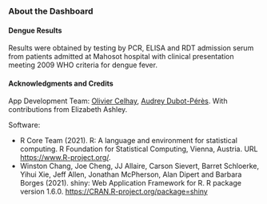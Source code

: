 ### About the Dashboard

#### Dengue Results

<div class = "hl-box">
Results were obtained by testing by PCR, ELISA and RDT admission serum from patients admitted at Mahosot hospital with clinical presentation meeting 2009 WHO criteria for dengue fever.
</div>


#### Acknowledgments and Credits

App Development Team: [Olivier Celhay](https://olivier.celhay.net), [Audrey Dubot-Pérès](mailto:Audrey@tropmedres.ac). With contributions from Elizabeth Ashley. 

Software:

- R Core Team (2021). R: A language and environment for statistical computing. R Foundation for Statistical
  Computing, Vienna, Austria. URL https://www.R-project.org/.
- Winston Chang, Joe Cheng, JJ Allaire, Carson Sievert, Barret Schloerke, Yihui Xie, Jeff Allen, Jonathan McPherson,
  Alan Dipert and Barbara Borges (2021). shiny: Web Application Framework for R. R package version 1.6.0.
  https://CRAN.R-project.org/package=shiny
